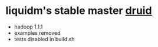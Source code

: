 liquidm's stable master [druid](https://github.com/metamx/druid)
=================================================================

   - hadoop 1.1.1
   - examples removed
   - tests disabled in build.sh
